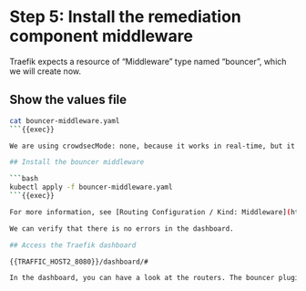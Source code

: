 # Step 5: Install the remediation component middleware

Traefik expects a resource of “Middleware” type named “bouncer”, which we will create now.

## Show the values file

```bash
cat bouncer-middleware.yaml
```{{exec}}

We are using crowdsecMode: none, because it works in real-time, but it queries the database for each connection. In production, we recommend stream for any substantial amount of traffic. For all the possible modes see [the plugin’s documentation](https://plugins.traefik.io/plugins/6335346ca4caa9ddeffda116/crowdsec-bouncer-traefik-plugin).

## Install the bouncer middleware

```bash
kubectl apply -f bouncer-middleware.yaml
```{{exec}}

For more information, see [Routing Configuration / Kind: Middleware](https://doc.traefik.io/traefik/routing/providers/kubernetes-crd/#kind-middleware).

We can verify that there is no errors in the dashboard.

## Access the Traefik dashboard

{{TRAFFIC_HOST2_8080}}/dashboard/#

In the dashboard, you can have a look at the routers. The bouncer plugin is now installed and configured.